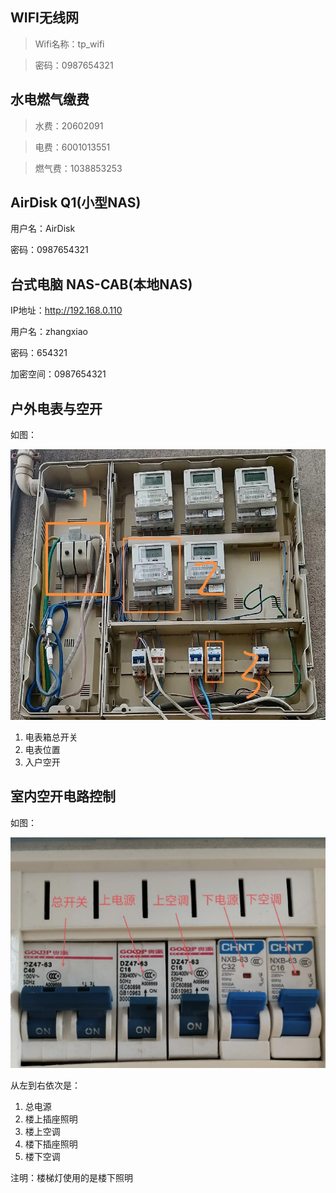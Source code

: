 ## WIFI无线网

>Wifi名称：tp_wifi

>密码：0987654321

## 水电燃气缴费

>水费：20602091

>电费：6001013551

>燃气费：1038853253

## AirDisk Q1(小型NAS)

用户名：AirDisk

密码：0987654321

## 台式电脑 NAS-CAB(本地NAS)

IP地址：http://192.168.0.110

用户名：zhangxiao

密码：654321

加密空间：0987654321

## 户外电表与空开

如图：

![](https://github.com/zhangdada1990/blog/blob/main/files/2025/%E5%AE%9C%E5%9F%8E%E4%B8%83%E9%87%8C%E5%B2%97%E7%94%B5%E8%A1%A8%E7%AE%B1%E7%A4%BA%E6%84%8F%E5%9B%BE.webp?raw=true)

1. 电表箱总开关
2. 电表位置
3. 入户空开

## 室内空开电路控制

如图：

![](https://github.com/zhangdada1990/blog/blob/main/files/2025/%E5%AE%9C%E5%9F%8E%E4%B8%83%E9%87%8C%E5%B2%97%E7%A9%BA%E5%BC%80%E6%8E%A7%E5%88%B6%E5%8A%9F%E8%83%BD.webp?raw=true)

从左到右依次是：

1. 总电源
2. 楼上插座照明
3. 楼上空调
4. 楼下插座照明
5. 楼下空调

注明：楼梯灯使用的是楼下照明

